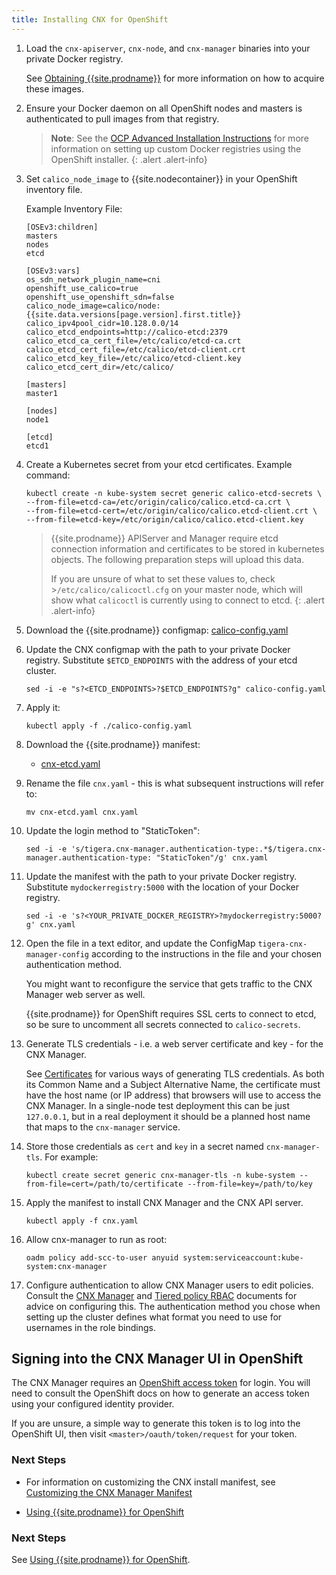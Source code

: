 ```yaml
---
title: Installing CNX for OpenShift
---
```


1. Load the `cnx-apiserver`, `cnx-node`, and `cnx-manager` binaries into your
   private Docker registry.

   See [Obtaining {{site.prodname}}][obtaining-essentials] for more information
   on how to acquire these images.

1. Ensure your Docker daemon on all OpenShift nodes and masters is authenticated to pull images from that registry.

   > **Note**: See the [OCP Advanced Installation Instructions][ocp-advanced-install]
   for more information on setting up custom Docker registries using the OpenShift installer.
   {: .alert .alert-info}

1. Set `calico_node_image` to {{site.nodecontainer}} in your OpenShift inventory file.

   Example Inventory File:

   ```
   [OSEv3:children]
   masters
   nodes
   etcd

   [OSEv3:vars]
   os_sdn_network_plugin_name=cni
   openshift_use_calico=true
   openshift_use_openshift_sdn=false
   calico_node_image=calico/node:{{site.data.versions[page.version].first.title}}
   calico_ipv4pool_cidr=10.128.0.0/14
   calico_etcd_endpoints=http://calico-etcd:2379
   calico_etcd_ca_cert_file=/etc/calico/etcd-ca.crt
   calico_etcd_cert_file=/etc/calico/etcd-client.crt
   calico_etcd_key_file=/etc/calico/etcd-client.key
   calico_etcd_cert_dir=/etc/calico/

   [masters]
   master1

   [nodes]
   node1

   [etcd]
   etcd1
   ```

1. Create a Kubernetes secret from your etcd certificates. Example command:

   ```
   kubectl create -n kube-system secret generic calico-etcd-secrets \
   --from-file=etcd-ca=/etc/origin/calico/calico.etcd-ca.crt \
   --from-file=etcd-cert=/etc/origin/calico/calico.etcd-client.crt \
   --from-file=etcd-key=/etc/origin/calico/calico.etcd-client.key
   ```

   >{{site.prodname}} APIServer and Manager require etcd connection information and
   >certificates to be stored in kubernetes objects.
   >The following preparation steps will upload this data.
   >
   >If you are unsure of what to set these values to, check >`/etc/calico/calicoctl.cfg`
   >on your master node, which will show what `calicoctl` is currently using to connect to etcd.
   {: .alert .alert-info}

1. Download the {{site.prodname}} configmap: [calico-config.yaml](calico-config.yaml)

1. Update the CNX configmap with the path to your private Docker registry.
   Substitute `$ETCD_ENDPOINTS` with the address of your etcd cluster.

       sed -i -e "s?<ETCD_ENDPOINTS>?$ETCD_ENDPOINTS?g" calico-config.yaml

1. Apply it:

       kubectl apply -f ./calico-config.yaml

1. Download the {{site.prodname}} manifest:

   - [cnx-etcd.yaml](/{{page.version}}/getting-started/kubernetes/installation/hosted/essentials/1.7/cnx-etcd.yaml)

1. Rename the file `cnx.yaml` - this is what subsequent instructions will refer to:

       mv cnx-etcd.yaml cnx.yaml

1. Update the login method to "StaticToken":

       sed -i -e 's/tigera.cnx-manager.authentication-type:.*$/tigera.cnx-manager.authentication-type: "StaticToken"/g' cnx.yaml

1. Update the manifest with the path to your private Docker registry. Substitute
   `mydockerregistry:5000` with the location of your Docker registry.

       sed -i -e 's?<YOUR_PRIVATE_DOCKER_REGISTRY>?mydockerregistry:5000?g' cnx.yaml

1. Open the file in a text editor, and update the ConfigMap `tigera-cnx-manager-config`
   according to the instructions in the file and your chosen authentication method.

   You might want to reconfigure the service that gets traffic to the CNX Manager
   web server as well.

   {{site.prodname}} for OpenShift requires SSL certs to connect to etcd, so be sure to uncomment
   all secrets connected to `calico-secrets`.

1. Generate TLS credentials - i.e. a web server certificate and key - for the
   CNX Manager.

   See
   [Certificates](https://kubernetes.io/docs/concepts/cluster-administration/certificates/)
   for various ways of generating TLS credentials.  As both its Common Name and
   a Subject Alternative Name, the certificate must have the host name (or IP
   address) that browsers will use to access the CNX Manager.  In a single-node
   test deployment this can be just `127.0.0.1`, but in a real deployment it
   should be a planned host name that maps to the `cnx-manager` service.

1. Store those credentials as `cert` and `key` in a secret named
   `cnx-manager-tls`.  For example:

       kubectl create secret generic cnx-manager-tls -n kube-system --from-file=cert=/path/to/certificate --from-file=key=/path/to/key

1. Apply the manifest to install CNX Manager and the CNX API server.

   ```
   kubectl apply -f cnx.yaml
   ```

1. Allow cnx-manager to run as root:

       oadm policy add-scc-to-user anyuid system:serviceaccount:kube-system:cnx-manager

1. Configure authentication to allow CNX Manager users to edit policies.  Consult the
   [CNX Manager](../../../../../reference/essentials/policy-editor) and
   [Tiered policy RBAC](../../../../../reference/essentials/rbac-tiered-policy)
   documents for advice on configuring this.  The authentication method you
   chose when setting up the cluster defines what format you need to use for
   usernames in the role bindings.

## Signing into the CNX Manager UI in OpenShift

The CNX Manager requires an [OpenShift access token](https://docs.openshift.com/container-platform/3.7/install_config/configuring_authentication.html#token-options) for login. You will need
to consult the OpenShift docs on how to generate an access token using your configured
identity provider.

If you are unsure, a simple way to generate this token is to log into the OpenShift UI, then visit `<master>/oauth/token/request` for your token.

### Next Steps

- For information on customizing the CNX install manifest, see [Customizing the CNX Manager Manifest]({{site.baseurl}}/{{page.version}}/getting-started/kubernetes/installation/hosted/essentials/cnx#customizing-the-manifests)

- [Using {{site.prodname}} for OpenShift](usage)

### Next Steps

See [Using {{site.prodname}} for OpenShift](usage).

[obtaining-essentials]: {{site.baseurl}}/{{page.version}}/getting-started/essentials/
[ocp-advanced-install]: https://access.redhat.com/documentation/en-us/openshift_container_platform/3.6/html-single/installation_and_configuration/#system-requirements